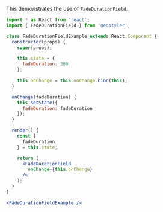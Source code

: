 <!--
 * Released under the BSD 2-Clause License
 *
 * Copyright (c) 2018-present, terrestris GmbH & Co. KG
 * All rights reserved.
 *
 * Redistribution and use in source and binary forms, with or without
 * modification, are permitted provided that the following conditions are met:
 *
 * * Redistributions of source code must retain the above copyright notice,
 *   this list of conditions and the following disclaimer.
 *
 * * Redistributions in binary form must reproduce the above copyright notice,
 *   this list of conditions and the following disclaimer in the documentation
 *   and/or other materials provided with the distribution.
 *
 * THIS SOFTWARE IS PROVIDED BY THE COPYRIGHT HOLDERS AND CONTRIBUTORS "AS IS"
 * AND ANY EXPRESS OR IMPLIED WARRANTIES, INCLUDING, BUT NOT LIMITED TO, THE
 * IMPLIED WARRANTIES OF MERCHANTABILITY AND FITNESS FOR A PARTICULAR PURPOSE
 * ARE DISCLAIMED. IN NO EVENT SHALL THE COPYRIGHT HOLDER OR CONTRIBUTORS BE
 * LIABLE FOR ANY DIRECT, INDIRECT, INCIDENTAL, SPECIAL, EXEMPLARY, OR
 * CONSEQUENTIAL DAMAGES (INCLUDING, BUT NOT LIMITED TO, PROCUREMENT OF
 * SUBSTITUTE GOODS OR SERVICES; LOSS OF USE, DATA, OR PROFITS; OR BUSINESS
 * INTERRUPTION) HOWEVER CAUSED AND ON ANY THEORY OF LIABILITY, WHETHER IN
 * CONTRACT, STRICT LIABILITY, OR TORT (INCLUDING NEGLIGENCE OR OTHERWISE)
 * ARISING IN ANY WAY OUT OF THE USE OF THIS SOFTWARE, EVEN IF ADVISED OF THE
 * POSSIBILITY OF SUCH DAMAGE.
 *
-->

This demonstrates the use of `FadeDurationField`.

```jsx
import * as React from 'react';
import { FadeDurationField } from 'geostyler';

class FadeDurationFieldExample extends React.Component {
  constructor(props) {
    super(props);

    this.state = {
      fadeDuration: 300
    };

    this.onChange = this.onChange.bind(this);
  }

  onChange(fadeDuration) {
    this.setState({
      fadeDuration: fadeDuration
    });
  }

  render() {
    const {
      fadeDuration
    } = this.state;

    return (
      <FadeDurationField
        onChange={this.onChange}
      />
    );
  }
}

<FadeDurationFieldExample />
```

